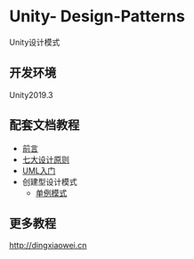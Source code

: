 # Unity- Design-Patterns
Unity设计模式

## 开发环境
Unity2019.3

## 配套文档教程
* [前言](http://dingxiaowei.cn/2017/05/10/)
* [七大设计原则](http://dingxiaowei.cn/2017/05/11/)
* [UML入门](http://dingxiaowei.cn/2017/05/12/)
* 创建型设计模式
	* [单例模式]()

## 更多教程
http://dingxiaowei.cn
